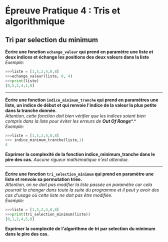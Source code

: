 # Épreuve Pratique 4 : Tris et algorithmique

## 

## Tri par selection du minimum

**Écrire une fonction `echange_valeur` qui prend en paramètre une liste et deux indices et échange les positions des deux valeurs dans la liste**  
*Exemple:*  

```python
>>>liste = [1,5,2,4,0,8]
>>>echange_valeur(liste, 0, 4)
>>>print(liste)
[0,5,2,4,1,8]
```

--- 

**Écrire une fonction `indice_minimum_tranche` qui prend en paramètres une liste, un indice de début et qui renvoie l'indice de la valeur la plus petite dans la tranche donnée.**  
*Attention, cette fonction doit bien vérifier que les indices soient bien compris dans la liste pour éviter les erreurs de* ***Out Of Range****.*  
*Exemple:*  

```python
>>>liste = [1,5,2,4,0,8]
>>> indice_minimum_tranche(liste,1)
4
```

**Exprimer la complexité de la fonction indice_minimum_tranche dans le pire des cas.**
*Aucune rigueur mathématique n'est attendue.*

--- 

**Écrire une fonction `tri_selection_minimum` qui prend en paramètre une liste et renvoie sa permutation triée.**  
*Attention, on ne doit pas modifier la liste passée en paramètre car cela pourrait la changer dans toute la suite du programme et il peut y avoir des cas d'usage où cette liste ne doit pas être modifiée.*  
*Exemple:*  
```python
>>>liste = [1,5,2,4,0,8]
>>>print(tri_selection_minimum(liste))
[0,1,2,4,5,8]
```

**Exprimer la complexité de l'algorithme de tri par selection du minimum dans le pire des cas.**